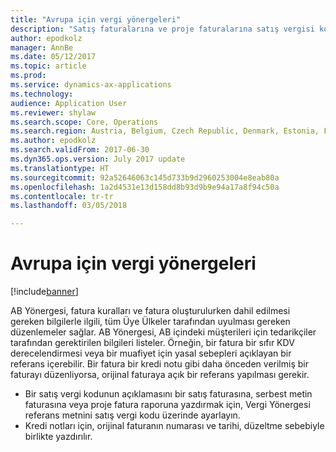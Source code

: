 ```yaml
---
title: "Avrupa için vergi yönergeleri"
description: "Satış faturalarına ve proje faturalarına satış vergisi kodu açıklaması eklemeyi seçebilirsiniz. Satış faturalarına, serbest metin faturalarına ve proje faturalarına referans numaraları yazdırabilirsiniz."
author: epodkolz
manager: AnnBe
ms.date: 05/12/2017
ms.topic: article
ms.prod: 
ms.service: dynamics-ax-applications
ms.technology: 
audience: Application User
ms.reviewer: shylaw
ms.search.scope: Core, Operations
ms.search.region: Austria, Belgium, Czech Republic, Denmark, Estonia, Finland, France, Germany, Hungary, Latvia, Lithuania, Netherlands, Norway, Poland, Spain, Sweden, Switzerland, Turkey, United Kingdom
ms.author: epodkolz
ms.search.validFrom: 2017-06-30
ms.dyn365.ops.version: July 2017 update
ms.translationtype: HT
ms.sourcegitcommit: 92a52646063c145d733b9d2960253004e8eab80a
ms.openlocfilehash: 1a2d4531e13d158dd8b93d9b9e94a17a8f94c50a
ms.contentlocale: tr-tr
ms.lasthandoff: 03/05/2018

---
```


# <a name="tax-directives-for-europe"></a>Avrupa için vergi yönergeleri

[!include[banner](../includes/banner.md)]

AB Yönergesi, fatura kuralları ve fatura oluşturulurken dahil edilmesi gereken bilgilerle ilgili, tüm Üye Ülkeler tarafından uyulması gereken düzenlemeler sağlar. AB Yönergesi, AB içindeki müşterileri için tedarikçiler tarafından gerektirilen bilgileri listeler. Örneğin, bir fatura bir sıfır KDV derecelendirmesi veya bir muafiyet için yasal sebepleri açıklayan bir referans içerebilir. Bir fatura bir kredi notu gibi daha önceden verilmiş bir faturayı düzenliyorsa, orijinal faturaya açık bir referans yapılması gerekir.

- Bir satış vergi kodunun açıklamasını bir satış faturasına, serbest metin faturasına veya proje fatura raporuna yazdırmak için, Vergi Yönergesi referans metnini satış vergi kodu üzerinde ayarlayın.
- Kredi notları için, orijinal faturanın numarası ve tarihi, düzeltme sebebiyle birlikte yazdırılır.


